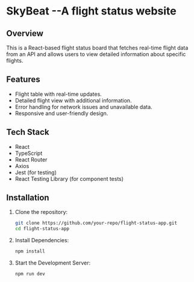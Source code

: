 # SkyBeat --A flight status website

## Overview

This is a React-based flight status board that fetches real-time flight data from an API and allows users to view detailed information about specific flights.

## Features

- Flight table with real-time updates.
- Detailed flight view with additional information.
- Error handling for network issues and unavailable data.
- Responsive and user-friendly design.

## Tech Stack

- React
- TypeScript
- React Router
- Axios
- Jest (for testing)
- React Testing Library (for component tests)

## Installation

1. Clone the repository:
   ```bash
   git clone https://github.com/your-repo/flight-status-app.git
   cd flight-status-app
   ```
2. Install Dependencies:
   ```bash
   npm install
   ```
3. Start the Development Server:
   ```bash
   npm run dev
   ```
